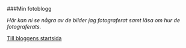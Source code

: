 ###Min fotoblogg

*Här kan ni se några av de bilder jag fotograferat samt läsa om hur de fotograferats.*

[Till bloggens startsida](blogg)
